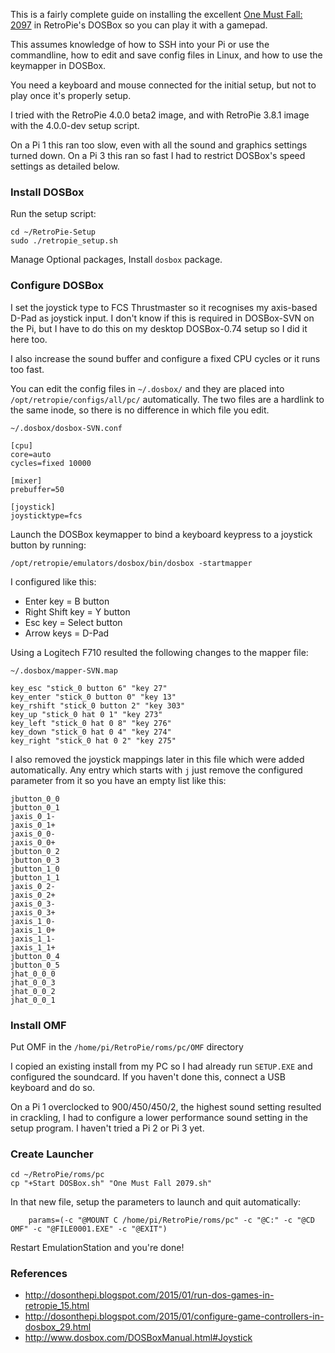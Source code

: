 This is a fairly complete guide on installing the excellent [One Must Fall: 2097](https://en.wikipedia.org/wiki/One_Must_Fall:_2097) in RetroPie's DOSBox so you can play it with a gamepad.

This assumes knowledge of how to SSH into your Pi or use the commandline, how to edit and save config files in Linux, and how to use the keymapper in DOSBox.

You need a keyboard and mouse connected for the initial setup, but not to play once it's properly setup.

I tried with the RetroPie 4.0.0 beta2 image, and with RetroPie 3.8.1 image with the 4.0.0-dev setup script.

On a Pi 1 this ran too slow, even with all the sound and graphics settings turned down. On a Pi 3 this ran so fast I had to restrict DOSBox's speed settings as detailed below.

### Install DOSBox

Run the setup script:

~~~
cd ~/RetroPie-Setup
sudo ./retropie_setup.sh
~~~

Manage Optional packages, Install `dosbox` package.

### Configure DOSBox

I set the joystick type to FCS Thrustmaster so it recognises my axis-based D-Pad as joystick input. I don't know if this is required in DOSBox-SVN on the Pi, but I have to do this on my desktop DOSBox-0.74 setup so I did it here too.

I also increase the sound buffer and configure a fixed CPU cycles or it runs too fast.

You can edit the config files in `~/.dosbox/` and they are placed into `/opt/retropie/configs/all/pc/` automatically. The two files are a hardlink to the same inode, so there is no difference in which file you edit.

~~~
~/.dosbox/dosbox-SVN.conf

[cpu]
core=auto
cycles=fixed 10000

[mixer]
prebuffer=50

[joystick]
joysticktype=fcs
~~~

Launch the DOSBox keymapper to bind a keyboard keypress to a joystick button by running:

~~~
/opt/retropie/emulators/dosbox/bin/dosbox -startmapper
~~~

I configured like this:

* Enter key = B button
* Right Shift key = Y button
* Esc key = Select button
* Arrow keys = D-Pad

Using a Logitech F710 resulted the following changes to the mapper file:

~~~
~/.dosbox/mapper-SVN.map

key_esc "stick_0 button 6" "key 27" 
key_enter "stick_0 button 0" "key 13" 
key_rshift "stick_0 button 2" "key 303" 
key_up "stick_0 hat 0 1" "key 273" 
key_left "stick_0 hat 0 8" "key 276" 
key_down "stick_0 hat 0 4" "key 274" 
key_right "stick_0 hat 0 2" "key 275" 
~~~

I also removed the joystick mappings later in this file which were added automatically. Any entry which starts with `j` just remove the configured parameter from it so you have an empty list like this:

~~~
jbutton_0_0
jbutton_0_1
jaxis_0_1-
jaxis_0_1+
jaxis_0_0-
jaxis_0_0+
jbutton_0_2
jbutton_0_3
jbutton_1_0 
jbutton_1_1 
jaxis_0_2-
jaxis_0_2+
jaxis_0_3-
jaxis_0_3+
jaxis_1_0- 
jaxis_1_0+ 
jaxis_1_1- 
jaxis_1_1+ 
jbutton_0_4
jbutton_0_5
jhat_0_0_0
jhat_0_0_3
jhat_0_0_2
jhat_0_0_1
~~~

### Install OMF

Put OMF in the `/home/pi/RetroPie/roms/pc/OMF` directory

I copied an existing install from my PC so I had already run `SETUP.EXE` and configured the soundcard. If you haven't done this, connect a USB keyboard and do so.

On a Pi 1 overclocked to 900/450/450/2, the highest sound setting resulted in crackling, I had to configure a lower performance sound setting in the setup program. I haven't tried a Pi 2 or Pi 3 yet.

### Create Launcher

~~~
cd ~/RetroPie/roms/pc
cp "+Start DOSBox.sh" "One Must Fall 2079.sh"
~~~

In that new file, setup the parameters to launch and quit automatically:

~~~
    params=(-c "@MOUNT C /home/pi/RetroPie/roms/pc" -c "@C:" -c "@CD OMF" -c "@FILE0001.EXE" -c "@EXIT")
~~~

Restart EmulationStation and you're done!

### References

* http://dosonthepi.blogspot.com/2015/01/run-dos-games-in-retropie_15.html
* http://dosonthepi.blogspot.com/2015/01/configure-game-controllers-in-dosbox_29.html
* http://www.dosbox.com/DOSBoxManual.html#Joystick
